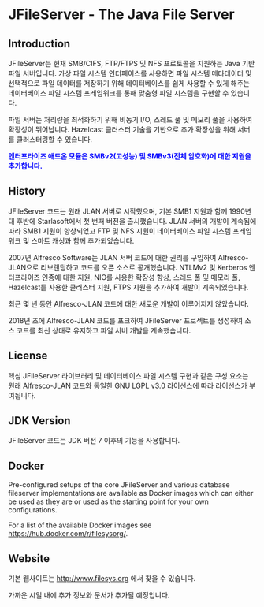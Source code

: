 JFileServer - The Java File Server
==================================

Introduction
------------
JFileServer는 현재 SMB/CIFS, FTP/FTPS 및 NFS 프로토콜을 지원하는 Java 기반 파일 서버입니다. 가상 파일 시스템 인터페이스를 사용하면 파일 시스템 메타데이터 및 선택적으로 파일 데이터를 저장하기 위해 데이터베이스를 쉽게 사용할 수 있게 해주는 데이터베이스 파일 시스템 프레임워크를 통해 맞춤형 파일 시스템을 구현할 수 있습니다.

파일 서버는 처리량을 최적화하기 위해 비동기 I/O, 스레드 풀 및 메모리 풀을 사용하여 확장성이 뛰어납니다. Hazelcast 클러스터 기술을 기반으로 추가 확장성을 위해 서버를 클러스터링할 수 있습니다.

<span style="color:blue"> **엔터프라이즈 애드온 모듈은 SMBv2(고성능) 및 SMBv3(전체 암호화)에 대한 지원을 추가합니다.** </span>

History
-------
JFileServer 코드는 원래 JLAN 서버로 시작했으며, 기본 SMB1 지원과 함께 1990년대 후반에 Starlasoft에서 첫 번째 버전을 출시했습니다. JLAN 서버의 개발이 계속됨에 따라 SMB1 지원이 향상되었고 FTP 및 NFS 지원이 데이터베이스 파일 시스템 프레임워크 및 스마트 캐싱과 함께 추가되었습니다.

2007년 Alfresco Software는 JLAN 서버 코드에 대한 권리를 구입하여 Alfresco-JLAN으로 리브랜딩하고 코드를 오픈 소스로 공개했습니다. NTLMv2 및 Kerberos 엔터프라이즈 인증에 대한 지원, NIO를 사용한 확장성 향상, 스레드 풀 및 메모리 풀, Hazelcast를 사용한 클러스터 지원, FTPS 지원을 추가하여 개발이 계속되었습니다.

최근 몇 년 동안 Alfresco-JLAN 코드에 대한 새로운 개발이 이루어지지 않았습니다.

2018년 초에 Alfresco-JLAN 코드를 포크하여 JFileServer 프로젝트를 생성하여 소스 코드를 최신 상태로 유지하고 파일 서버 개발을 계속했습니다.

License
-------
핵심 JFileServer 라이브러리 및 데이터베이스 파일 시스템 구현과 같은 구성 요소는 원래 Alfresco-JLAN 코드와 동일한 GNU LGPL v3.0 라이선스에 따라 라이선스가 부여됩니다.

JDK Version
-----------
JFileServer 코드는 JDK 버전 7 이후의 기능을 사용합니다.

Docker
------
Pre-configured setups of the core JFileServer and various database fileserver implementations
are available as Docker images which can either be used as they are or used as the starting
point for your own configurations.

For a list of the available Docker images see <https://hub.docker.com/r/filesysorg/>.

Website
-------
기본 웹사이트는 <http://www.filesys.org> 에서 찾을 수 있습니다.

가까운 시일 내에 추가 정보와 문서가 추가될 예정입니다.

